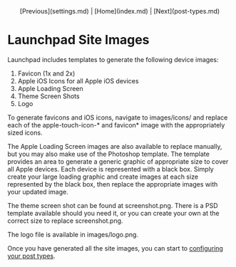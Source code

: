 <center>[Previous](settings.md) | [Home](index.md) | [Next](post-types.md)</center>

Launchpad Site Images
=====================

Launchpad includes templates to generate the following device images:

1. Favicon (1x and 2x)
2. Apple iOS Icons for all Apple iOS devices
3. Apple Loading Screen
4. Theme Screen Shots
5. Logo

To generate favicons and iOS icons, navigate to images/icons/ and replace each of the apple-touch-icon-* and favicon* image with the appropriately sized icons.

The Apple Loading Screen images are also available to replace manually, but you may also make use of the Photoshop template.  The template provides an area to generate a generic graphic of appropriate size to cover all Apple devices.  Each device is represented with a black box.  Simply create your large loading graphic and create images at each size represented by the black box, then replace the appropriate images with your updated image.

The theme screen shot can be found at screenshot.png.  There is a PSD template available should you need it, or you can create your own at the correct size to replace screenshot.png.

The logo file is available in images/logo.png.

Once you have generated all the site images, you can start to [configuring your post types](post-types.md).